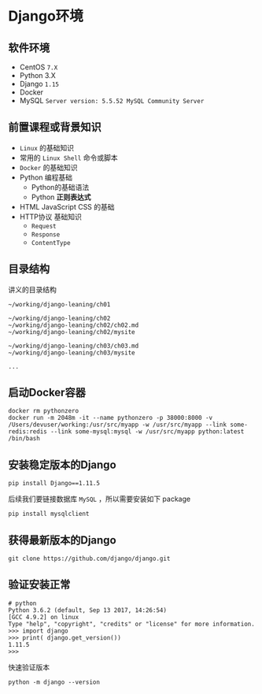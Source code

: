Django环境
==========

软件环境
--------

-	CentOS `7.X`
-	Python 3.X
-	Django `1.15`
-	Docker
-	MySQL `Server version: 5.5.52 MySQL Community Server`

前置课程或背景知识
------------------

-	`Linux` 的基础知识
-	常用的 `Linux Shell` 命令或脚本
-	`Docker` 的基础知识
-	Python 编程基础
	-	Python的基础语法
	-	Python **正则表达式**
-	HTML JavaScript CSS 的基础
-	HTTP协议 基础知识
	-	`Request`
	-	`Response`
	-	`ContentType`

目录结构
--------

讲义的目录结构

```
~/working/django-leaning/ch01

~/working/django-leaning/ch02
~/working/django-leaning/ch02/ch02.md
~/working/django-leaning/ch02/mysite

~/working/django-leaning/ch03/ch03.md
~/working/django-leaning/ch03/mysite

...
```

启动Docker容器
--------------

```
docker rm pythonzero
docker run -m 2048m -it --name pythonzero -p 38000:8000 -v /Users/devuser/working:/usr/src/myapp -w /usr/src/myapp --link some-redis:redis --link some-mysql:mysql -w /usr/src/myapp python:latest /bin/bash
```

安装稳定版本的Django
--------------------

```
pip install Django==1.11.5
```

后续我们要链接数据库 `MySQL` ，所以需要安装如下 package

```
pip install mysqlclient
```

获得最新版本的Django
--------------------

```
git clone https://github.com/django/django.git
```

验证安装正常
------------

```
# python
Python 3.6.2 (default, Sep 13 2017, 14:26:54)
[GCC 4.9.2] on linux
Type "help", "copyright", "credits" or "license" for more information.
>>> import django
>>> print( django.get_version())
1.11.5
>>>
```

快速验证版本

```
python -m django --version
```
